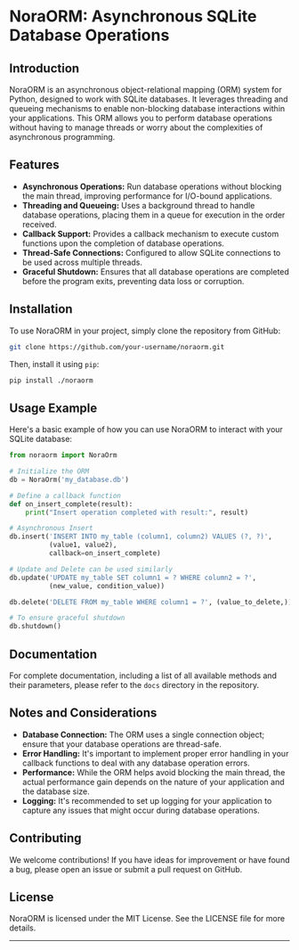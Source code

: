 # NoraORM: Asynchronous SQLite Database Operations

## Introduction

NoraORM is an asynchronous object-relational mapping (ORM) system for Python, designed to work with SQLite databases. It leverages threading and queueing mechanisms to enable non-blocking database interactions within your applications. This ORM allows you to perform database operations without having to manage threads or worry about the complexities of asynchronous programming.

## Features

- **Asynchronous Operations:** Run database operations without blocking the main thread, improving performance for I/O-bound applications.
- **Threading and Queueing:** Uses a background thread to handle database operations, placing them in a queue for execution in the order received.
- **Callback Support:** Provides a callback mechanism to execute custom functions upon the completion of database operations.
- **Thread-Safe Connections:** Configured to allow SQLite connections to be used across multiple threads.
- **Graceful Shutdown:** Ensures that all database operations are completed before the program exits, preventing data loss or corruption.

## Installation

To use NoraORM in your project, simply clone the repository from GitHub:

```sh
git clone https://github.com/your-username/noraorm.git
```

Then, install it using `pip`:

```sh
pip install ./noraorm
```

## Usage Example

Here's a basic example of how you can use NoraORM to interact with your SQLite database:

```python
from noraorm import NoraOrm

# Initialize the ORM
db = NoraOrm('my_database.db')

# Define a callback function
def on_insert_complete(result):
    print("Insert operation completed with result:", result)

# Asynchronous Insert
db.insert('INSERT INTO my_table (column1, column2) VALUES (?, ?)', 
          (value1, value2), 
          callback=on_insert_complete)

# Update and Delete can be used similarly
db.update('UPDATE my_table SET column1 = ? WHERE column2 = ?', 
          (new_value, condition_value))

db.delete('DELETE FROM my_table WHERE column1 = ?', (value_to_delete,))

# To ensure graceful shutdown
db.shutdown()
```

## Documentation

For complete documentation, including a list of all available methods and their parameters, please refer to the `docs` directory in the repository.

## Notes and Considerations

- **Database Connection:** The ORM uses a single connection object; ensure that your database operations are thread-safe.
- **Error Handling:** It's important to implement proper error handling in your callback functions to deal with any database operation errors.
- **Performance:** While the ORM helps avoid blocking the main thread, the actual performance gain depends on the nature of your application and the database size.
- **Logging:** It's recommended to set up logging for your application to capture any issues that might occur during database operations.

## Contributing

We welcome contributions! If you have ideas for improvement or have found a bug, please open an issue or submit a pull request on GitHub.

## License

NoraORM is licensed under the MIT License. See the LICENSE file for more details.

---
